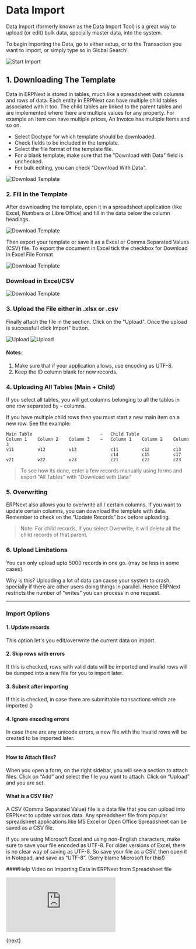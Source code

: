 <!--add breadcrumbs-->

# Data Import

Data Import (formerly known as the Data Import Tool) is a great way to upload (or edit) bulk data, specially master data, into the system.

To begin importing the Data, go to either setup, or to the Transaction you want to import, or simply type so in Global Search!

<img alt="Start Import" class="screenshot" src="{{docs_base_url}}/assets/img/setup/data-import/data-import-1-new.png">

## 1. Downloading The Template

Data in ERPNext is stored in tables, much like a spreadsheet with columns and
rows of data. Each entity in ERPNext can have multiple child tables associated
with it too. The child tables are linked to the parent tables and are
implemented where there are multiple values for any property. For example an
Item can have multiple prices, An Invoice has multiple Items and so on.

  * Select Doctype for which template should be downloaded.
  * Check fields to be included in the template.
  * Select the file format of the template file.
  * For a blank template, make sure that the "Download with Data" field is unchecked.
  * For bulk editing, you can check "Download With Data".
  
<img alt="Download Template" class="screenshot" src="{{docs_base_url}}/assets/img/setup/data-import/data-import-steps.gif">

### 2. Fill in the Template

After downloading the template, open it in a spreadsheet application (like Excel, Numbers or Libre Office) and fill in the data below the column headings.

<img alt="Download Template" class="screenshot" src="{{docs_base_url}}/assets/img/setup/data-import/import-file.png">

Then export your template or save it as a Excel or Comma Separated Values (CSV)
file. To export the document in Excel tick the checkbox for Download in Excel File Format 

<img alt="Download Template" class="screenshot" src="{{docs_base_url}}/assets/img/setup/data-import/import-csv.png">

### Download in Excel/CSV

<img alt="Download Template" class="screenshot" src="{{docs_base_url}}/assets/img/setup/data-import/data-import-steps.gif">

### 3. Upload the File either in .xlsx or .csv 

Finally attach the  file in the section. Click on the "Upload". Once the upload is successfull click Import"
button.

<img alt="Upload" class="screenshot" src="{{docs_base_url}}/assets/img/setup/data-import/data-import-3-new.png">


<img alt="Upload" class="screenshot" src="{{docs_base_url}}/assets/img/setup/data-import/data-import-4-new.png">

#### Notes:

1. Make sure that if your application allows, use encoding as UTF-8.
1. Keep the ID column blank for new records.

### 4. Uploading All Tables (Main + Child)

If you select all tables, you will get columns belonging to all the tables in
one row separated by `~` columns.

If you have multiple child rows then you must start a new main item on a new
row. See the example:


    Main Table                          ~   Child Table
    Column 1    Column 2    Column 3    ~   Column 1    Column 2    Column 3
    v11         v12         v13             c11         c12         c13
                                            c14         c15         c17
    v21         v22         v23             c21         c22         c23

> To see how its done, enter a few records manually using forms and export
"All Tables" with "Download with Data"

### 5. Overwriting

ERPNext also allows you to overwrite all / certain columns. If you want to
update certain columns, you can download the template with data. Remember to
check on the “Update Records” box before uploading.

> Note: For child records, if you select Overwrite, it will delete all the
child records of that parent.

### 6. Upload Limitations

You can only upload upto 5000 records in one go. (may be less in some cases).

Why is this? Uploading a lot of data can cause your system to crash, specially
if there are other users doing things in parallel. Hence ERPNext restricts the
number of “writes” you can process in one request.

***

### Import Options

#### 1. Update records

This option let's you edit/overwrite the current data on import.

#### 2. Skip rows with errors

If this is checked, rows with valid data will be imported and invalid rows will be dumped into a new file for you to import later.

#### 3. Submit after importing

If this is checked, in case there are submittable transactions which are imported ()

#### 4. Ignore encoding errors

In case there are any unicode errors, a new file with the invalid rows will be created to be imported later.

***

#### How to Attach files?

When you open a form, on the right sidebar, you will see a section to attach
files. Click on “Add” and select the file you want to attach. Click on
“Upload” and you are set.

#### What is a CSV file?

A CSV (Comma Separated Value) file is a data file that you can upload into
ERPNext to update various data. Any spreadsheet file from popular spreadsheet
applications like MS Excel or Open Office Spreadsheet can be saved as a CSV
file.

If you are using Microsoft Excel and using non-English characters, make sure
to save your file encoded as UTF-8. For older versions of Excel, there is no
clear way of saving as UTF-8. So save your file as a CSV, then open it in
Notepad, and save as “UTF-8”. (Sorry blame Microsoft for this!)

####Help Video on Importing Data in ERPNext from Spreadsheet file


<div class="embed-container">
    <iframe src="https://www.youtube.com/embed/Ta2Xx3QoK3E" frameborder="0" allowfullscreen></iframe>
</div>

{next}
